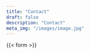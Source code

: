 ```yaml
---
title: "Contact"
draft: false
description: "Contact"
meta_img: "/images/image.jpg"
---
```


{{< form >}}
